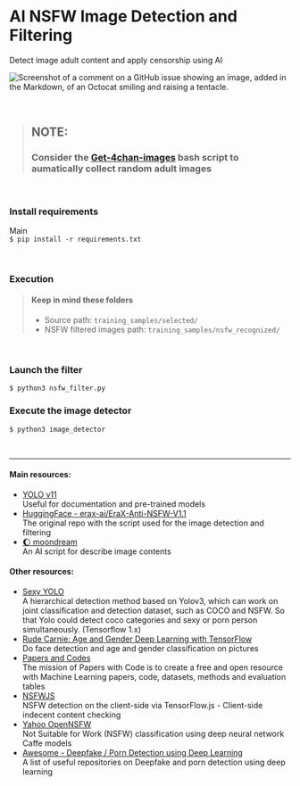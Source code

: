 # AI NSFW Image Detection and Filtering
Detect image adult content and apply censorship using AI

![Screenshot of a comment on a GitHub issue showing an image, added in the Markdown, of an Octocat smiling and raising a tentacle.](https://github.com/gubi/NSFW-Image-Detection-and-Filtering/blob/master/training_samples/nsfw_recognized/1724897142625564.jpg)

&nbsp;
&nbsp;

> ## NOTE:
> ### Consider the [Get-4chan-images](https://github.com/gubi/Get-4chan-images) bash script to aumatically collect random adult images

&nbsp;

### Install requirements
Main<br>
`$ pip install -r requirements.txt`

&nbsp;

### Execution
> #### Keep in mind these folders
> * Source path: `training_samples/selected/`
> * NSFW filtered images path: `training_samples/nsfw_recognized/`


&nbsp;

### Launch the filter
`$ python3 nsfw_filter.py`

### Execute the image detector
`$ python3 image_detector`

&nbsp;

___

#### Main resources:
* [YOLO v11](https://docs.ultralytics.com/it/models/yolo11/)<br>
  Useful for documentation and pre-trained models
* [HuggingFace - erax-ai/EraX-Anti-NSFW-V1.1](https://huggingface.co/erax-ai/EraX-Anti-NSFW-V1.1?not-for-all-audiences=true)<br>
  The original repo with the script used for the image detection and filtering
* [🌔 moondream](https://github.com/vikhyat/moondream)<br>
  An AI script for describe image contents

#### Other resources:
* [Sexy YOLO](https://github.com/algernonx/SexyYolo)<br>
  A hierarchical detection method based on Yolov3, which can work on joint classification and detection dataset, such as COCO and NSFW. So that Yolo could detect coco categories and sexy or porn person simultaneously. (Tensorflow 1.x)
* [Rude Carnie: Age and Gender Deep Learning with TensorFlow](https://github.com/dpressel/rude-carnie)<br>
  Do face detection and age and gender classification on pictures
* [Papers and Codes](https://paperswithcode.com/task/pornography-detection)<br>
  The mission of Papers with Code is to create a free and open resource with Machine Learning papers, code, datasets, methods and evaluation tables
* [NSFWJS](https://github.com/infinitered/nsfwjs)<br>
  NSFW detection on the client-side via TensorFlow.js - Client-side indecent content checking
* [Yahoo OpenNSFW](https://github.com/yahoo/open_nsfw)<br>
  Not Suitable for Work (NSFW) classification using deep neural network Caffe models
* [Awesome - Deepfake / Porn Detection using Deep Learning](https://github.com/subinium/awesome-deepfake-porn-detection)<br>
  A list of useful repositories on Deepfake and porn detection using deep learning
